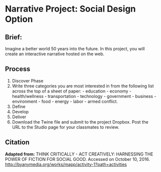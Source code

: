 # Narrative Project: Social Design Option

## Brief:

Imagine a better world 50 years into the future. In this project, you will create an interactive narrative hosted on the web.

## Process

1. Discover Phase
  1. Write three categories you are most interested in from the following list across the top of a sheet of paper:
    - education
    - economy
    - health/wellness
    - transportation
    - technology
    - government
    - business
    - environment
    - food
    - energy
    - labor
    - armed conflict.
2. Define
3. Develop
4. Deliver
  1. Download the Twine file and submit to the project Dropbox. Post the URL to the Studio page for your classmates to review.

## Citation
**Adapted from:** THINK CRITICALLY - ACT CREATIVELY: HARNESSING THE POWER OF FICTION FOR SOCIAL GOOD. Accessed on October 10, 2016. http://byanymedia.org/works/mapp/activity-1?path=activities